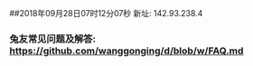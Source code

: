 ##2018年09月28日07时12分07秒 新址: 142.93.238.4
### 兔友常见问题及解答: https://github.com/wanggonging/d/blob/w/FAQ.md
